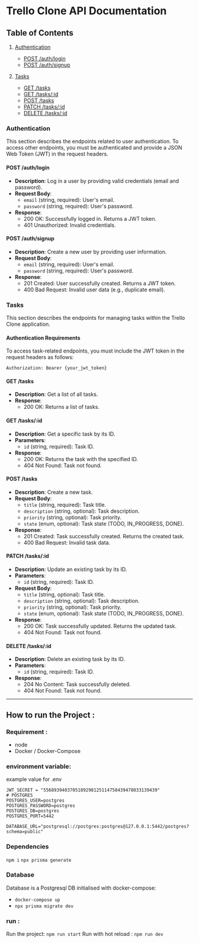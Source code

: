 # Trello Clone API Documentation

## Table of Contents

1. [Authentication](#authentication)

   - [POST /auth/login](#post-authlogin)
   - [POST /auth/signup](#post-authsignup)

2. [Tasks](#tasks)
   - [GET /tasks](#get-tasks)
   - [GET /tasks/:id](#get-tasksid)
   - [POST /tasks](#post-tasks)
   - [PATCH /tasks/:id](#patch-tasksid)
   - [DELETE /tasks/:id](#delete-tasksid)

### Authentication

This section describes the endpoints related to user authentication. To access other endpoints, you must be authenticated and provide a JSON Web Token (JWT) in the request headers.

#### POST /auth/login

- **Description**: Log in a user by providing valid credentials (email and password).
- **Request Body**:
  - `email` (string, required): User's email.
  - `password` (string, required): User's password.
- **Response**:
  - 200 OK: Successfully logged in. Returns a JWT token.
  - 401 Unauthorized: Invalid credentials.

#### POST /auth/signup

- **Description**: Create a new user by providing user information.
- **Request Body**:
  - `email` (string, required): User's email.
  - `password` (string, required): User's password.
- **Response**:
  - 201 Created: User successfully created. Returns a JWT token.
  - 400 Bad Request: Invalid user data (e.g., duplicate email).

### Tasks

This section describes the endpoints for managing tasks within the Trello Clone application.

#### Authentication Requirements

To access task-related endpoints, you must include the JWT token in the request headers as follows:

```
Authorization: Bearer {your_jwt_token}
```

#### GET /tasks

- **Description**: Get a list of all tasks.
- **Response**:
  - 200 OK: Returns a list of tasks.

#### GET /tasks/:id

- **Description**: Get a specific task by its ID.
- **Parameters**:
  - `id` (string, required): Task ID.
- **Response**:
  - 200 OK: Returns the task with the specified ID.
  - 404 Not Found: Task not found.

#### POST /tasks

- **Description**: Create a new task.
- **Request Body**:
  - `title` (string, required): Task title.
  - `description` (string, optional): Task description.
  - `priority` (string, optional): Task priority.
  - `state` (enum, optional): Task state (TODO, IN_PROGRESS, DONE).
- **Response**:
  - 201 Created: Task successfully created. Returns the created task.
  - 400 Bad Request: Invalid task data.

#### PATCH /tasks/:id

- **Description**: Update an existing task by its ID.
- **Parameters**:
  - `id` (string, required): Task ID.
- **Request Body**:
  - `title` (string, optional): Task title.
  - `description` (string, optional): Task description.
  - `priority` (string, optional): Task priority.
  - `state` (enum, optional): Task state (TODO, IN_PROGRESS, DONE).
- **Response**:
  - 200 OK: Task successfully updated. Returns the updated task.
  - 404 Not Found: Task not found.

#### DELETE /tasks/:id

- **Description**: Delete an existing task by its ID.
- **Parameters**:
  - `id` (string, required): Task ID.
- **Response**:
  - 204 No Content: Task successfully deleted.
  - 404 Not Found: Task not found.

---
## How to run the Project : 
### Requirement : 
 - node
 - Docker / Docker-Compose
### environment variable: 
example value for .env
```
JWT_SECRET = "5568939403705189298125114758439478033139439"
# POSTGRES
POSTGRES_USER=postgres
POSTGRES_PASSWORD=postgres
POSTGRES_DB=postgres
POSTGRES_PORT=5442

DATABASE_URL="postgresql://postgres:postgres@127.0.0.1:5442/postgres?schema=public"
```
### Dependencies
``npm i``
``npx prisma generate``

### Database
Database is a Postgresql DB initialised with docker-compose: 
 - ``docker-compose up``
 - ``npx prisma migrate dev``
### run : 
Run the project: 
``npm run start``
Run with hot reload : 
``npm run dev``




